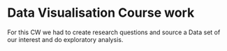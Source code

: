 # Data Visualisation Course work
For this CW we had to create research questions and source a Data set of our interest and do exploratory analysis. 
